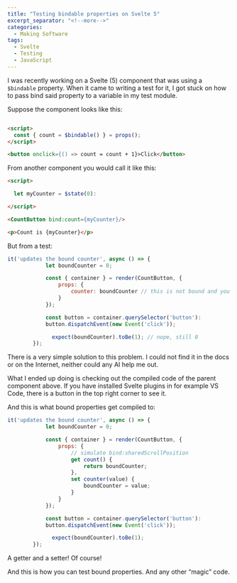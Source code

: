 ```yaml
---
title: "Testing bindable properties on Svelte 5"
excerpt_separator: "<!--more-->"
categories:
  - Making Software
tags:
  - Svelte
  - Testing
  - JavaScript
---
```


I was recently working on a Svelte (5) component that was using a `$bindable` property. When it came to writing a test for it, I got stuck on how to pass bind said property to a variable in my test module.

Suppose the component looks like this:

<!--more-->

```html

<script>
  const { count = $bindable() } = props();
</script>

<button onclick={() => count = count + 1}>Click</button>
```

From another component you would call it like this:

```html
<script>

  let myCounter = $state(0):

</script>

<CountButton bind:count={myCounter}/>

<p>Count is {myCounter}</p>
```

But from a test:

```js
it('updates the bound counter', async () => {
			let boundCounter = 0;

			const { container } = render(CountButton, {
				props: {
					counter: boundCounter // this is not bound and you can’t use bind:counter here
				}
			});

			const button = container.querySelector('button'):
			button.dispatchEvent(new Event('click'));

		      expect(boundCounter).toBe(1); // nope, still 0
		});

```

There is a very simple solution to this problem. I could not find it in the docs or on the Internet, neither could any AI help me out.

What I ended up doing is checking out the compiled code of the parent component above. If you have installed Svelte plugins in for example VS Code, there is a button in the top right corner to see it.

And this is what bound properties get compiled to:

```js
it('updates the bound counter', async () => {
			let boundCounter = 0;

			const { container } = render(CountButton, {
				props: {
					// simulate bind:sharedScrollPosition
					get count() {
						return boundCounter;
					},
					set counter(value) {
						boundCounter = value;
					}
				}
			});

			const button = container.querySelector('button'):
			button.dispatchEvent(new Event('click'));

		      expect(boundCounter).toBe(1);
		});
```

A getter and a setter! Of course!

And this is how you can test bound properties. And any other “magic” code.